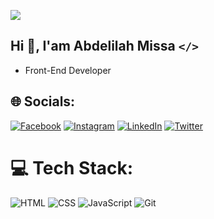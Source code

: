 [![](https://visitcount.itsvg.in/api?id=AbdeLilah-Dev&icon=1&color=0)](https://visitcount.itsvg.in)

## Hi 👋, I'am Abdelilah Missa **`</>`**
 - Front-End Developer

## 🌐 Socials:
[![Facebook](https://img.shields.io/badge/Facebook-%231877F2.svg?logo=Facebook&logoColor=white)](https://web.facebook.com/abedelilah.dev) [![Instagram](https://img.shields.io/badge/Instagram-%23E4405F.svg?logo=Instagram&logoColor=white)](https://instagram.com/abdelilah_dev) [![LinkedIn](https://img.shields.io/badge/LinkedIn-%230077B5.svg?logo=linkedin&logoColor=white)](https://linkedin.com/in/abdelilah-missa) [![Twitter](https://img.shields.io/badge/Twitter-%231DA1F2.svg?logo=x&logoColor=white)](https://x.com/abde_lilah_dev)




# 💻 Tech Stack:
![HTML](https://img.shields.io/badge/html5-E34F26?style=for-the-badge&logo=html5&logoColor=white)
![CSS](https://img.shields.io/badge/css3-1572B6?style=for-the-badge&logo=css3&logoColor=white)
![JavaScript](https://img.shields.io/badge/javascript-F7DF1E?style=for-the-badge&logo=javascript&logoColor=white)
![Git](https://img.shields.io/badge/git-F05032?style=for-the-badge&logo=git&logoColor=white)
